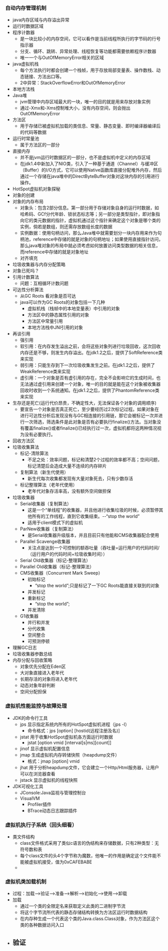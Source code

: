 ### 自动内存管理机制
- java内存区域与内存溢出异常
- 运行时数据区域
- 程序计数器
    - 是一块比较小的内存空间，它可以看作是当前线程所执行的字节码的行号指示器
    - 分支、循环、跳转、异常处理、线程恢复等功能都需要依赖程序计数器
    - 唯一一个与OutOfMemoryError相关的区域
- java虚拟机栈
    - 每个方法执行时都会创建一个栈帧，用于存放局部变量表、操作数栈、动态链接、方法出口等。
    - 2中异常：StackOverflowError和OutOfMemoryError
- 本地方法栈
- Java堆
    - jvm管理中内存区域最大的一块，唯一的目的就是用来存放对象实例
    - 通过-Xmx和-Xms控制堆大小，没有内存空间，则会抛出OutOfMemoryError
- 方法区
    - 用于存储已被虚拟机加载的类信息、常量、静态变量、即时编译器编译后的代码等数据
- 运行时常量池
    - 属于方法区的一部分
- 直接内存
    - 并不是jvm运行时数据区的一部分，也不是虚拟机中定义的内存区域
    - 在jdk1.4中新加入了NIO类，引入了一种基于通道（Channel）与缓冲区（Buffer）的I/O方式，它可以使用Native函数库直接分配堆外内存，然后通过一个存储在java堆中的DirectByteBuffer对象对这块内存的引用进行操作。
- HotSpot虚拟机对象探秘
- 对象的创建
- 对象的内存布局
    - 对象头：包含2部分信息。第一部分用于存储对象自身的运行时数据，如哈希码、GCf分代年龄、锁状态标志等；另一部分是类型指针，即对象指向它的类元数据的指针，虚拟机通过这个指针来确定这个对象是哪个类的实例，倘若是数组，则还需存放数组长度的数据
    - 实例数据：使用句柄访问，那么Java堆中就需要划分一块内存用来作为句柄池，reference中存储的就是对象的句柄地址；如果使用直接指针访问，那么java堆对象的布局中就必须考虑如何放置访问类型数据的相关信息，而reference中存储的就是对象地址
    - 对齐填充
- 垃圾收集器与内存分配策略
- 对象已死吗？
- 引用计数算法
    - 问题：互相循环计数问题
- 可达性分析算法
    - 从GC Roots 看对象是否可达
    - java可以作为GC Roots的对象包括一下几种
        - 虚拟机栈（栈帧中的本地变量表）中引用的对象
        - 方法区中的静态属性引用的对象
        - 方法区中常量引用
        - 本地方法栈中JNI引用的对象
- 再谈引用
    - 强引用
    - 软引用：在内存发生溢出之前，会将这些对象列进行垃圾回收，这次回收内存还是不够，则发生内存溢出。在jdk1.2之后，提供了SoftReference类来实现
    - 弱引用：只能生存到下一次垃圾收集发生之前。在jdk1.2之后，提供了WeakReference类来实现
    - 虚引用：一个对象是否有虚引用的存在，完全不会影响它的生成时间，也无法通过虚引用来创建一个对象，唯一的目的就是能在这个对象被收集器回收时收到一个系统通知。在jdk1.2之后，提供了PhantomReference类来实现
- 生存还是死亡(运行代价昂贵，不确定性大，无法保证各个对象的调用顺序)
    - 要宣告一个对象是否真正死亡，至少要经历过2次标记过程。如果对象在进行可达性分析后发现没有与GC相连接的引用链，那它会被标记一次并进行一次筛选，筛选条件是此对象是否有必要执行finalize()方法。当对象没有覆盖finalize()或者finalize()已经执行过一次，虚拟机都将这两种情况视为没有必要执行。
- 回收方法区
- 垃圾收集算法
    - 标记-清除算法
        - 不足之处：效率问题，标记和清楚2个过程的效率都不高；空间问题，标记清楚后会造成大量不连续的内存碎片
    - 复制算法（新生代使用）
        - 新生代每次收集都发现有大量对象死去，只有少数存活
    - 标记整理算法（老年代使用）
        - 老年代对象存活率高，没有额外空间做担保
- 垃圾收集器
    - Serial收集器（复制算法）
        - 这是一个“单线程”的收集器，并且他进行收集垃圾的时候，必须暂停其他所有的工作线程，直到它收集结束。--“stop the world”
        - 适用于client模式下的虚拟机
    - ParNew收集器（复制算法）
        - 是Serial收集器升级版本，并且目前只有他能和CMS收集器配合使用
    - Parallel Scavenge收集器
        - 关注点是达到一个可控制的额吞吐量（吞吐量=运行用户的代码时间/（运行用户的代码时间+垃圾收集时间））
    - Serial Old收集器（标记-整理算法）
    - Parallel Old收集器（标记-整理算法）
    - CMS收集器（Concurrent Mark Sweep）
        - 初始标记
            - “stop the world”;只是标记了一下GC Roots能直接关联到的对象
        - 并发标记
        - 重新标记
            - “stop the world”;
        - 并发清除
    - G1收集器
        - 并行和并发
        - 分代收集
        - 空间整合
        - 可预测停顿
- 理解GC日志
- 垃圾收集器参数总结
- 内存分配与回收策略
    - 对象优先分配在Eden区
    - 大对象直接进入老年代
    - 长期存活的对象将进入老年代
    - 动态对象年龄判断
    - 空间分配担保
### 虚拟机性能监控与故障处理
- JDK的命令行工具
    - jps 显示指定系统内所有的HotSpot虚拟机进程（jps -l）
        - 命令格式：jps [option] [hostid(远程注册及名)]
    - jstat 用于收集HotSpot虚拟机各方面运行时数据
        - jstat [option vmid [interval[s|ms][count]]
    - jinof 显示虚拟机配置信息
    - jmap 生成虚拟机内存转储快照（heapdump文件）
        - 格式：jmap [option] vmid
    - jhat 用于分析heapdump文件，它会建立一个Http/Html服务器，让用户可以在浏览器查看
    - jstack 显示虚拟机的线程快照
- JDK可视化工具
    - JConsole:Java监视与管理控制台
    - VisualVM
        - Profiler插件
        - BTrace动态日志跟踪插件


### 虚拟机执行子系统（回头细看）
- 类文件结构
    - class文件格式采用了类似c语言的伪结构来存储数据，只有2种类型：无符号数和表
    - 每个class文件的头4个字节称为魔数，他唯一的作用是确定这个文件能不能被虚拟机接受，值为0xCAFEBABE
    -

### 虚拟机类加载机制
- 过程：加载-->验证-->准备-->解析-->初始化-->使用-->卸载
- 加载
    - 通过一个类的全限定名来获取定义此类的二进制字节流
    - 将这个字节流所代表的静态存储结构转换为方法区运行时数据结构
    - 在内存种生成一个代表这个类的Java.class.Class对象，作为方法区这个类的各种数据访问入口
- 验证
    -

























